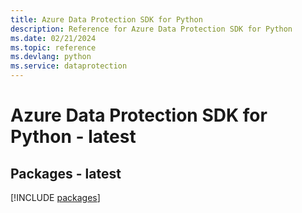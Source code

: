 ```yaml
---
title: Azure Data Protection SDK for Python
description: Reference for Azure Data Protection SDK for Python
ms.date: 02/21/2024
ms.topic: reference
ms.devlang: python
ms.service: dataprotection
---
```

# Azure Data Protection SDK for Python - latest
## Packages - latest
[!INCLUDE [packages](data-protection-index.md)]
